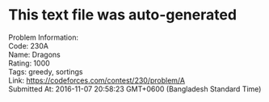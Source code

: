 # This text file was auto-generated  
  
Problem Information:  
Code: 230A  
Name: Dragons  
Rating: 1000  
Tags: greedy, sortings  
Link: https://codeforces.com/contest/230/problem/A  
Submitted At: 2016-11-07 20:58:23 GMT+0600 (Bangladesh Standard Time)  
